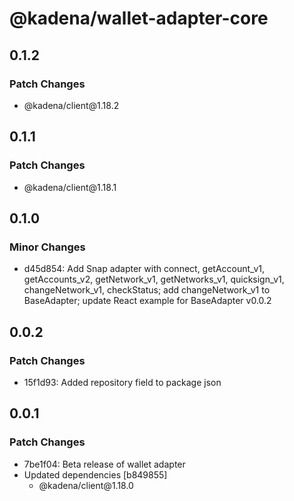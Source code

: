 # @kadena/wallet-adapter-core

## 0.1.2

### Patch Changes

- @kadena/client\@1.18.2

## 0.1.1

### Patch Changes

- @kadena/client\@1.18.1

## 0.1.0

### Minor Changes

- d45d854: Add Snap adapter with connect, getAccount_v1, getAccounts_v2,
  getNetwork_v1, getNetworks_v1, quicksign_v1, changeNetwork_v1, checkStatus;
  add changeNetwork_v1 to BaseAdapter; update React example for BaseAdapter
  v0.0.2

## 0.0.2

### Patch Changes

- 15f1d93: Added repository field to package json

## 0.0.1

### Patch Changes

- 7be1f04: Beta release of wallet adapter
- Updated dependencies \[b849855]
  - @kadena/client\@1.18.0
